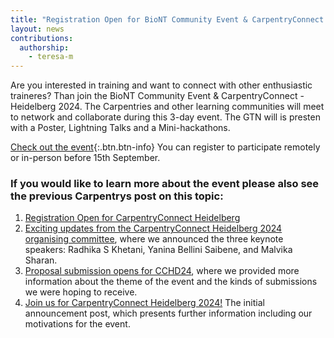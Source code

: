 ```yaml
---
title: "Registration Open for BioNT Community Event & CarpentryConnect Heidelberg"
layout: news
contributions:
  authorship:
    - teresa-m
---
```


Are you interested in training and want to connect with other enthusiastic traineres? Than join the BioNT Community Event & CarpentryConnect - Heidelberg 2024. The Carpentries and other learning communities will meet to network and collaborate during this 3-day event. The GTN will is presten with a Poster, Lightning Talks and a Mini-hackathons. 

[Check out the event](https://biont-training.eu/CarpentryConnect2024.html){:.btn.btn-info}
You can register to participate remotely or in-person before 15th September.

### If you would like to learn more about the event please also see the previous Carpentrys post on this topic:

1. [Registration Open for CarpentryConnect Heidelberg](https://carpentries.org/blog/2024/06/cchd24-registration-programme/)
2. [Exciting updates from the CarpentryConnect Heidelberg 2024 organising committee](https://carpentries.org/blog/2024/05/cchd2024-updates-from-the-organising-committee/), where we announced the three keynote speakers: Radhika S Khetani, Yanina Bellini Saibene, and Malvika Sharan.
3. [Proposal submission opens for CCHD24](https://carpentries.org/blog/2024/02/cchd24-call-for-proposals/), where we provided more information about the theme of the event and the kinds of submissions we were hoping to receive.
4. [Join us for CarpentryConnect Heidelberg 2024!](https://carpentries.org/blog/2024/01/announcing-cchd24/) The initial announcement post, which presents further information including our motivations for the event.
